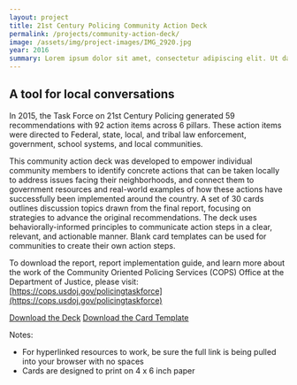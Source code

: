```yaml
---
layout: project
title: 21st Century Policing Community Action Deck
permalink: /projects/community-action-deck/
image: /assets/img/project-images/IMG_2920.jpg
year: 2016
summary: Lorem ipsum dolor sit amet, consectetur adipiscing elit. Ut dapibus nisl vitae libero pulvinar tempor.
---
```


## A tool for local conversations

In 2015, the Task Force on 21st Century Policing generated 59 recommendations with 92 action items across 6 pillars. These action items were directed to Federal, state, local, and tribal law enforcement, government, school systems, and local communities.

This community action deck was developed to empower individual community members to identify concrete actions that can be taken locally to address issues facing their neighborhoods, and connect them to government resources and real-world examples of how these actions have successfully been implemented around the country. A set of 30 cards outlines discussion topics drawn from the final report, focusing on strategies to advance the original recommendations. The deck uses behaviorally-informed principles to communicate action steps in a clear, relevant, and actionable manner. Blank card templates can be used for communities to create their own action steps.

To download the report, report implementation guide, and learn more about the work of the Community Oriented Policing Services (COPS) Office at the Department of Justice, please visit: [https://cops.usdoj.gov/policingtaskforce](https://cops.usdoj.gov/policingtaskforce)

<a class="usa-button" href="{{site.baseurl}}/assets/files/Community Action Deck_12202016.pdf">Download the Deck</a>
<a class="usa-button" href="{{site.baseurl}}/assets/files/Community Action Deck_Card Template.pptx">Download the Card Template</a>

Notes:
- For hyperlinked resources to work, be sure the full link is being pulled into your browser with no spaces
- Cards are designed to print on 4 x 6 inch paper


